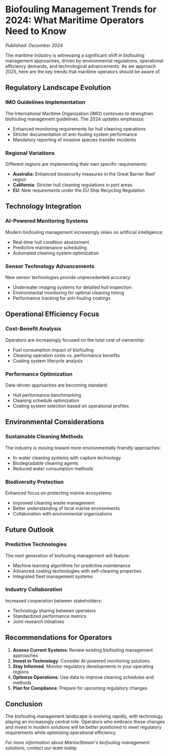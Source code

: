 # Biofouling Management Trends for 2024: What Maritime Operators Need to Know

*Published: December 2024*

The maritime industry is witnessing a significant shift in biofouling management approaches, driven by environmental regulations, operational efficiency demands, and technological advancements. As we approach 2025, here are the key trends that maritime operators should be aware of.

## Regulatory Landscape Evolution

### IMO Guidelines Implementation
The International Maritime Organization (IMO) continues to strengthen biofouling management guidelines. The 2024 updates emphasize:
- Enhanced monitoring requirements for hull cleaning operations
- Stricter documentation of anti-fouling system performance
- Mandatory reporting of invasive species transfer incidents

### Regional Variations
Different regions are implementing their own specific requirements:
- **Australia**: Enhanced biosecurity measures in the Great Barrier Reef region
- **California**: Stricter hull cleaning regulations in port areas
- **EU**: New requirements under the EU Ship Recycling Regulation

## Technology Integration

### AI-Powered Monitoring Systems
Modern biofouling management increasingly relies on artificial intelligence:
- Real-time hull condition assessment
- Predictive maintenance scheduling
- Automated cleaning system optimization

### Sensor Technology Advancements
New sensor technologies provide unprecedented accuracy:
- Underwater imaging systems for detailed hull inspection
- Environmental monitoring for optimal cleaning timing
- Performance tracking for anti-fouling coatings

## Operational Efficiency Focus

### Cost-Benefit Analysis
Operators are increasingly focused on the total cost of ownership:
- Fuel consumption impact of biofouling
- Cleaning operation costs vs. performance benefits
- Coating system lifecycle analysis

### Performance Optimization
Data-driven approaches are becoming standard:
- Hull performance benchmarking
- Cleaning schedule optimization
- Coating system selection based on operational profiles

## Environmental Considerations

### Sustainable Cleaning Methods
The industry is moving toward more environmentally friendly approaches:
- In-water cleaning systems with capture technology
- Biodegradable cleaning agents
- Reduced water consumption methods

### Biodiversity Protection
Enhanced focus on protecting marine ecosystems:
- Improved cleaning waste management
- Better understanding of local marine environments
- Collaboration with environmental organizations

## Future Outlook

### Predictive Technologies
The next generation of biofouling management will feature:
- Machine learning algorithms for predictive maintenance
- Advanced coating technologies with self-cleaning properties
- Integrated fleet management systems

### Industry Collaboration
Increased cooperation between stakeholders:
- Technology sharing between operators
- Standardized performance metrics
- Joint research initiatives

## Recommendations for Operators

1. **Assess Current Systems**: Review existing biofouling management approaches
2. **Invest in Technology**: Consider AI-powered monitoring solutions
3. **Stay Informed**: Monitor regulatory developments in your operating regions
4. **Optimize Operations**: Use data to improve cleaning schedules and methods
5. **Plan for Compliance**: Prepare for upcoming regulatory changes

## Conclusion

The biofouling management landscape is evolving rapidly, with technology playing an increasingly central role. Operators who embrace these changes and invest in modern solutions will be better positioned to meet regulatory requirements while optimizing operational efficiency.

*For more information about MarineStream's biofouling management solutions, contact our team today.* 